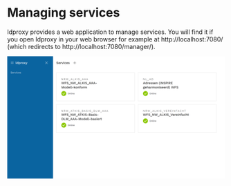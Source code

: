 # Managing services 

ldproxy provides a web application to manage services. You will find it if you open ldproxy in your web browser for example at http://localhost:7080/ (which redirects to http://localhost:7080/manager/).

![ldproxy Manager](../img/manager-01.png)